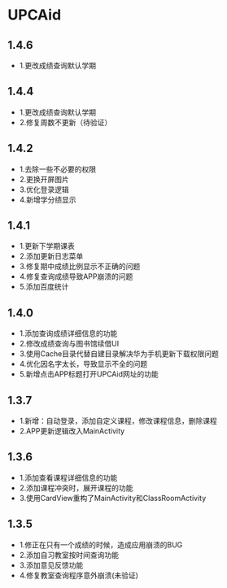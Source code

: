 # UPCAid

## 1.4.6

+ 1.更改成绩查询默认学期

## 1.4.4

+ 1.更改成绩查询默认学期
+ 2.修复周数不更新（待验证）

## 1.4.2

+ 1.去除一些不必要的权限
+ 2.更换开屏图片
+ 3.优化登录逻辑
+ 4.新增学分绩显示

## 1.4.1

+ 1.更新下学期课表
+ 2.添加更新日志菜单
+ 3.修复期中成绩比例显示不正确的问题
+ 4.修复查询成绩导致APP崩溃的问题
+ 5.添加百度统计

## 1.4.0

+ 1.添加查询成绩详细信息的功能
+ 2.修改成绩查询与图书馆续借UI
+ 3.使用Cache目录代替自建目录解决华为手机更新下载权限问题
+ 4.优化因名字太长，导致显示不全的问题
+ 5.新增点击APP标题打开UPCAid网址的功能

## 1.3.7

+ 1.新增：自动登录，添加自定义课程，修改课程信息，删除课程
+ 2.APP更新逻辑改入MainActivity

## 1.3.6

+ 1.添加查看课程详细信息的功能
+ 2.添加课程冲突时，展开课程的功能
+ 3.使用CardView重构了MainActivity和ClassRoomActivity

## 1.3.5

+ 1.修正在只有一个成绩的时候，造成应用崩溃的BUG
+ 2.添加自习教室按时间查询功能
+ 3.添加意见反馈功能
+ 4.修复教室查询程序意外崩溃(未验证)
